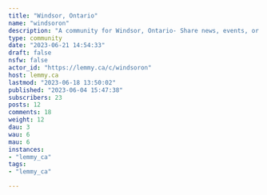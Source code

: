 ```yaml
---
title: "Windsor, Ontario" 
name: "windsoron"
description: "A community for Windsor, Ontario- Share news, events, or just general discussions. Some linkshttps://www.citywindsor.ca/https://www.iheartradio.ca/am800https://windsorite.ca/https://windsorstar.com/"
type: community
date: "2023-06-21 14:54:33"
draft: false
nsfw: false
actor_id: "https://lemmy.ca/c/windsoron"
host: lemmy.ca
lastmod: "2023-06-18 13:50:02"
published: "2023-06-04 15:47:38"
subscribers: 23
posts: 12
comments: 18
weight: 12
dau: 3
wau: 6
mau: 6
instances:
- "lemmy_ca"
tags: 
- "lemmy_ca"

---
```

